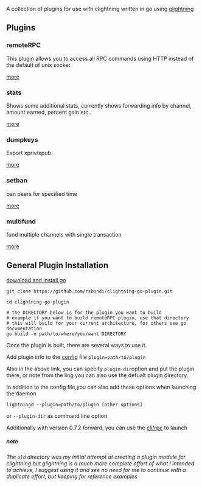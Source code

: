 A collection of plugins for use with clightning written in go using [glightning](https://github.com/niftynei/glightning)

## Plugins

### remoteRPC

This plugin allows you to access all RPC commands using HTTP instead of the default of unix socket

[more](remoteRPC/README.md)

### stats

Shows some additional stats, currently shows forwarding info by channel, amount earned, percent gain etc..

[more](stats/README.md)

### dumpkeys

Export xpriv/xpub

[more](dump_keys/README.md)

### setban

ban peers for specified time

[more](setban/README.md)

### multifund

fund multiple channels with single transaction

[more](https://github.com/rsbondi/multifund/README.md)

## General Plugin Installation

[download and install go](https://golang.org/dl/)

```
git clone https://github.com/rsbondi/clightning-go-plugin.git

cd clightning-go-plugin

# the DIRECTORY below is for the plugin you want to build
# example if you want to build remoteRPC plugin, use that directory
# this will build for your current architecture, for others see go documentation
go build -o path/to/where/you/want DIRECTORY
```

Once the plugin is built, there are several ways to use it.

Add plugin info to the [config](https://github.com/ElementsProject/lightning/blob/fd63b8bf53b9a14f29701d1a8cc57b6bee6b1096/doc/lightningd-config.5.txt#L325) file `plugin=path/to/plugin`

Also in the above link, you can specify `plugin-dir`option and put the plugin there, or note from the ling you can also use the defualt plugin directory.

In addition to the config file,you can also add these options when launching the daemon

`lightningd --plugin=path/to/plugin [other options]` 

or `--plugin-dir` as command line option

Additionally with version 0.7.2 forward, you can use the [cli/rpc](https://github.com/ElementsProject/lightning/blob/fd63b8bf53/doc/lightning-plugin.7.txt) to launch


##### _note_

_The `old` directory was my initial attempt at creating a plugin module for clightning but glightning is a much more complete effort of what I intended to achieve, I suggest using it and see no need for me to continue with a duplicate effort, but keeping for reference examples_